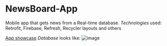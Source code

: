 # NewsBoard-App
Mobile app that gets news from a Real-time database.  *Technologies* used: Retrofit, Firebase, Refresh, Recycler layouts and others

[App showcase](https://photos.app.goo.gl/YqsE1fxToE8FhirW8)
*Database* looks like:
![image](https://user-images.githubusercontent.com/77053754/115774345-21b9c780-a3ba-11eb-9117-5154cb1c3ca2.png)
